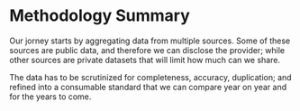 # Methodology Summary

Our jorney starts by aggregating data from multiple sources. Some of these sources are public data, and therefore we can disclose the provider; while other sources are private datasets that will limit how much can we share.

The data has to be scrutinized for completeness, accuracy, duplication; and refined into a consumable standard that we can compare year on year and for the years to come.


